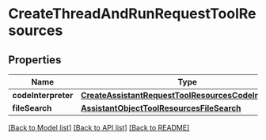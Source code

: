 # CreateThreadAndRunRequestToolResources

## Properties
Name | Type | Description | Notes
------------ | ------------- | ------------- | -------------
**codeInterpreter** | [**CreateAssistantRequestToolResourcesCodeInterpreter**](CreateAssistantRequestToolResourcesCodeInterpreter.md) |  | [optional] 
**fileSearch** | [**AssistantObjectToolResourcesFileSearch**](AssistantObjectToolResourcesFileSearch.md) |  | [optional] 

[[Back to Model list]](../README.md#documentation-for-models) [[Back to API list]](../README.md#documentation-for-api-endpoints) [[Back to README]](../README.md)


